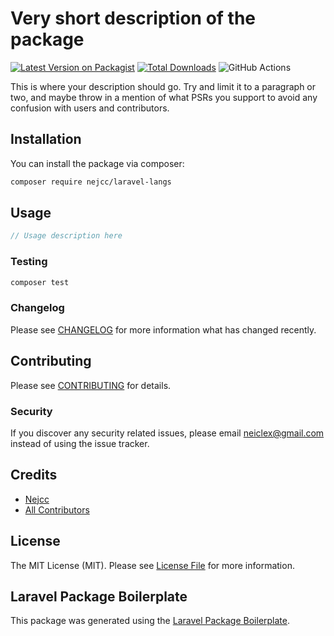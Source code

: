 # Very short description of the package

[![Latest Version on Packagist](https://img.shields.io/packagist/v/nejcc/laravel-langs.svg?style=flat-square)](https://packagist.org/packages/nejcc/laravel-langs)
[![Total Downloads](https://img.shields.io/packagist/dt/nejcc/laravel-langs.svg?style=flat-square)](https://packagist.org/packages/nejcc/laravel-langs)
![GitHub Actions](https://github.com/nejcc/laravel-langs/actions/workflows/main.yml/badge.svg)

This is where your description should go. Try and limit it to a paragraph or two, and maybe throw in a mention of what PSRs you support to avoid any confusion with users and contributors.

## Installation

You can install the package via composer:

```bash
composer require nejcc/laravel-langs
```

## Usage

```php
// Usage description here
```

### Testing

```bash
composer test
```

### Changelog

Please see [CHANGELOG](CHANGELOG.md) for more information what has changed recently.

## Contributing

Please see [CONTRIBUTING](CONTRIBUTING.md) for details.

### Security

If you discover any security related issues, please email neiclex@gmail.com instead of using the issue tracker.

## Credits

-   [Nejcc](https://github.com/nejcc)
-   [All Contributors](../../contributors)

## License

The MIT License (MIT). Please see [License File](LICENSE.md) for more information.

## Laravel Package Boilerplate

This package was generated using the [Laravel Package Boilerplate](https://laravelpackageboilerplate.com).
